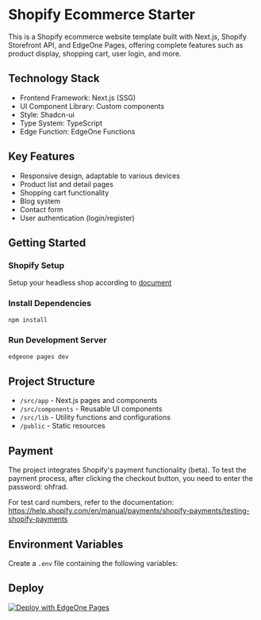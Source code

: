 # Shopify Ecommerce Starter

This is a Shopify ecommerce website template built with Next.js, Shopify Storefront API, and EdgeOne Pages, offering complete features such as product display, shopping cart, user login, and more.

## Technology Stack
- Frontend Framework: Next.js (SSG)
- UI Component Library: Custom components
- Style: Shadcn-ui
- Type System: TypeScript
- Edge Function: EdgeOne Functions

## Key Features

- Responsive design, adaptable to various devices
- Product list and detail pages
- Shopping cart functionality
- Blog system
- Contact form
- User authentication (login/register)

## Getting Started

### Shopify Setup
Setup your headless shop according to [document](https://edgeone.ai/document/178987340165009408)

### Install Dependencies

```bash
npm install
```

### Run Development Server

```bash
edgeone pages dev
```

## Project Structure

- `/src/app` - Next.js pages and components
- `/src/components` - Reusable UI components
- `/src/lib` - Utility functions and configurations
- `/public` - Static resources

## Payment
The project integrates Shopify's payment functionality (beta). To test the payment process, after clicking the checkout button, you need to enter the password: ohfrad.

For test card numbers, refer to the documentation: https://help.shopify.com/en/manual/payments/shopify-payments/testing-shopify-payments

## Environment Variables

Create a `.env` file containing the following variables:

## Deploy
[![Deploy with EdgeOne Pages](https://cdnstatic.tencentcs.com/edgeone/pages/deploy.svg)](https://edgeone.ai/pages/new?template=shopify-ecommerce-starter)